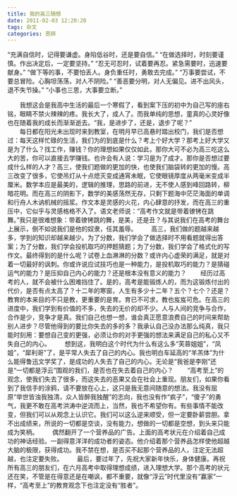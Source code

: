 ```yaml
---
title: 我的高三随想
date: 2011-02-03 12:20:20
tags: 杂文
categories: 思辨
---
```

“充满自信时，记得要谦虚。身陷低谷时，还是要自信。”
“在做选择时，时刻要谨慎。作出决定后，一定要坚持。”
“忍无可忍时，试着要再忍。紧急需要时，迅速要献身。”
“做下等的事，不要怕丢人。身负重任时，勇敢去完成。”
“万事要尝试，不要总冒险。心胸坦荡荡，对人不阴险。”
“善恶要分明，对人无偏见。进不出风头，退不失节操。”
“小事也三思，大事要立断。”
<!-- more -->    
&emsp;&emsp;我想这会是我高中生活的最后一个寒假了，看到案下压的初中为自己写的座右铭，眼睛不禁火辣辣的疼。我长大了，成人了。而我单纯的思想，童真的心灵好像也在随着我的成长而渐渐逝去。“我，是进步了，还是，退步了呢？”  
&emsp;&emsp;每日都在阳光未出现时来到教室，在明月早已高悬时踏出校门，我们是否想过：每天这样忙碌的生活，我们为的到底是什么？考上个好大学？那考上好大学又是为了什么？找工作，赚钱？你的理想如果仅仅如此，那你大可不必为高三吃这么大的苦，你可以直接去学赚钱。也许会有人说：学习是为了成才。那你是否想过要成什么样的人才？高三，使我们题做的更加的快，也使我们脑袋转的更加的慢。高三改变了很多，它使吊灯从十点熄灭变成通宵未眠，它使眼镜厚度从两毫米变成半厘米。数学本应是最美的，逻辑的推理，思路的前进，无不使人感到峰回路转，柳暗花明。而在高三的阴影下，数学的美感荡然无存，只剩下题海中茫茫海面的单调和行舟人木讷机械的摇浆。作文本是灵感的火花，内心肆意的抒发，而在高三的重压中，它似乎与灵感格格不入了。语文老师说：“高考作文就是带着镣铐在跳舞。”我只是很难想象：带着镣铐跳的舞，是美，还是丑？与其说我们在高考的舞台上展示，倒不如说我们是他的奴隶，任其羞辱。
&emsp;&emsp;高三，我们做的题越来越多，学到的知识却越来越少。为了分数，我们学会了做选择时不用看题就得出答案；为了分数，我们学会投机取巧的押题猜题；为了分数，我们学会了格式化的写作文。最终得到的是什么呢？试卷上血淋淋的分数？或许内心虚荣的满足，就是对着一切最好的讽刺。你或许说应试技巧也是一种能力，是投机取巧的能力？是猜碰运气的能力？是压抑自己内心的能力？还是根本没有意义的能力？
&emsp;&emsp;经历过高考的人，就不会被什么困难挡住了。是的，高考是能锻炼人的，而为这锻炼付出的代价，是否有点太高了？十二年的寒窗，人生有多少十二年？五个？七个？还是？教育的本来目的不只是教，更重要的是育。育已不可求，教也岌岌可危。在高三的进度中，我们学到有价值的不多，失去的无价的却不少。人与人间的竞争与合作，合作是少，竞争才是真。我们自己也想一想，谁会真正愿意浪费自己的时间来帮助别人进步？尽管他得到的要比你失去的多的多？我承认自己没办法那么纯真，我只能时刻用：要想自己变的更强，必须让你的对手更强的想法来满足自己的私心又不失自己的内心。
&emsp;&emsp;想到这，我明白这个时代为什么有这么多“芙蓉姐姐”，“凤姐”，“犀利哥”了，是平常人失去了自己的内心。我也明白车延高的“羊羔体”为什么能得鲁迅文学奖了，是成功的人失去了自己的内心。无论是“我爸是李刚”还是“一切都是浮云”围观的我们，是否也在失去着自己的内心？
&emsp;&emsp;“高考至上”的观念，使我们失去了很多，而这失去的恶果又会在社会上重现。朋友们，如果你看到了我信手的涂鸦，请不要放在心上，这只是我无意间随意的想法。我没有屈原“举世皆浊我独清，众人皆醉我独醒”的志向，我也没有作“疯子”，“傻子”的勇气，我更不敢在高考洪涛中逆流而上，当然，我也不希望你有。有些事情不能改变，但我们可以从观念上认识它。我们可以这么逆来顺受，但一定要卧薪尝胆。拿不出成绩来，所说的一切都是空谈，没有能力，想做的一切都是空想，到头来只能成为笑柄。
&emsp;&emsp;偶然翻开了一个营养品的广告。上面的高考状元在介绍着自己成功的神话经验。一副得意洋洋的成功者的姿态。他介绍着那个营养品怎样使他超越大脑的极限，获得成功。我不禁在想，是否买不起那个营养品的人，注定无法超越，也注定要失败。
&emsp;&emsp;最后，要过年了，先祝大家新年快乐，身体健康。再祝所有高三的朋友们，在六月高考中取得理想成绩，进入理想大学。那个高考的状元还在笑，不管是在得意还是在嘲讽，都不重要，就像“浮云”时代里没有“赢家”一样，“高考至上”的教育观念下也注定没有“胜者”。